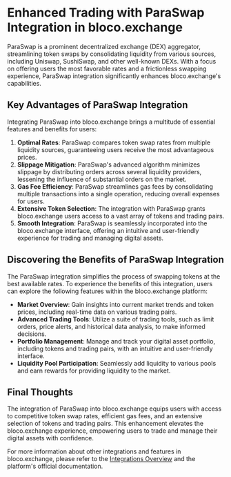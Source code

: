 # Enhanced Trading with ParaSwap Integration in bloco.exchange

ParaSwap is a prominent decentralized exchange (DEX) aggregator, streamlining token swaps by consolidating liquidity from various sources, including Uniswap, SushiSwap, and other well-known DEXs. With a focus on offering users the most favorable rates and a frictionless swapping experience, ParaSwap integration significantly enhances bloco.exchange's capabilities.

## Key Advantages of ParaSwap Integration

Integrating ParaSwap into bloco.exchange brings a multitude of essential features and benefits for users:

1. **Optimal Rates**: ParaSwap compares token swap rates from multiple liquidity sources, guaranteeing users receive the most advantageous prices.
2. **Slippage Mitigation**: ParaSwap's advanced algorithm minimizes slippage by distributing orders across several liquidity providers, lessening the influence of substantial orders on the market.
3. **Gas Fee Efficiency**: ParaSwap streamlines gas fees by consolidating multiple transactions into a single operation, reducing overall expenses for users.
4. **Extensive Token Selection**: The integration with ParaSwap grants bloco.exchange users access to a vast array of tokens and trading pairs.
5. **Smooth Integration**: ParaSwap is seamlessly incorporated into the bloco.exchange interface, offering an intuitive and user-friendly experience for trading and managing digital assets.

## Discovering the Benefits of ParaSwap Integration

The ParaSwap integration simplifies the process of swapping tokens at the best available rates. To experience the benefits of this integration, users can explore the following features within the bloco.exchange platform:

- **Market Overview**: Gain insights into current market trends and token prices, including real-time data on various trading pairs.
- **Advanced Trading Tools**: Utilize a suite of trading tools, such as limit orders, price alerts, and historical data analysis, to make informed decisions.
- **Portfolio Management**: Manage and track your digital asset portfolio, including tokens and trading pairs, with an intuitive and user-friendly interface.
- **Liquidity Pool Participation**: Seamlessly add liquidity to various pools and earn rewards for providing liquidity to the market.

## Final Thoughts

The integration of ParaSwap into bloco.exchange equips users with access to competitive token swap rates, efficient gas fees, and an extensive selection of tokens and trading pairs. This enhancement elevates the bloco.exchange experience, empowering users to trade and manage their digital assets with confidence.

For more information about other integrations and features in bloco.exchange, please refer to the [Integrations Overview](overview.md) and the platform's official documentation.
